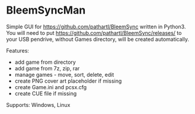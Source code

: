 # BleemSyncMan

Simple GUI for https://github.com/pathartl/BleemSync written in Python3. You will need to put https://github.com/pathartl/BleemSync/releases/ to your USB pendrive, without Games directory, will be created automatically.

Features:
* add game from directory
* add game from 7z, zip, rar
* manage games - move, sort, delete, edit
* create PNG cover art placeholder if missing
* create Game.ini and pcsx.cfg
* create CUE file if missing

Supports: Windows, Linux
